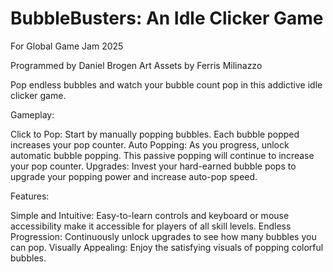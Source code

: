 # BubbleBusters: An Idle Clicker Game
For Global Game Jam 2025

Programmed by Daniel Brogen
Art Assets by Ferris Milinazzo

Pop endless bubbles and watch your bubble count pop in this addictive idle clicker game.

Gameplay:

Click to Pop: Start by manually popping bubbles. Each bubble popped increases your pop counter.
Auto Popping: As you progress, unlock automatic bubble popping. This passive popping will continue to increase your pop counter.
Upgrades: Invest your hard-earned bubble pops to upgrade your popping power and increase auto-pop speed.

Features:

Simple and Intuitive: Easy-to-learn controls and keyboard or mouse accessibility make it accessible for players of all skill levels.
Endless Progression: Continuously unlock upgrades to see how many bubbles you can pop.
Visually Appealing: Enjoy the satisfying visuals of popping colorful bubbles.
